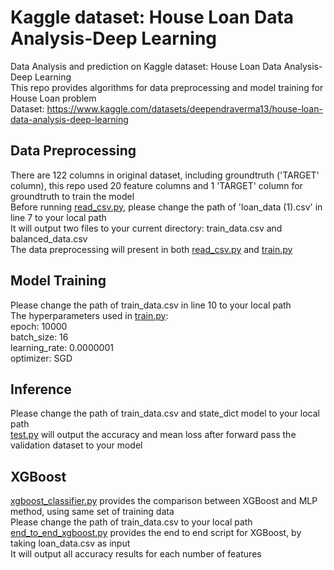 # Kaggle dataset: House Loan Data Analysis-Deep Learning
Data Analysis and prediction on Kaggle dataset: House Loan Data Analysis-Deep Learning  
This repo provides algorithms for data preprocessing and model training for House Loan problem  
Dataset: https://www.kaggle.com/datasets/deependraverma13/house-loan-data-analysis-deep-learning

## Data Preprocessing
There are 122 columns in original dataset, including groundtruth ('TARGET' column), this repo used 20 feature columns and 1 'TARGET' column for groundtruth to train the model  
Before running [read_csv.py](read_csv.py), please change the path of 'loan_data (1).csv' in line 7 to your local path  
It will output two files to your current directory: train_data.csv and balanced_data.csv  
The data preprocessing will present in both [read_csv.py](read_csv.py) and [train.py](train.py)

## Model Training
Please change the path of train_data.csv in line 10 to your local path  
The hyperparameters used in [train.py](train.py):  
epoch: 10000  
batch_size: 16  
learning_rate: 0.0000001  
optimizer: SGD

## Inference
Please change the path of train_data.csv and state_dict model to your local path  
[test.py](test.py) will output the accuracy and mean loss after forward pass the validation dataset to your model

## XGBoost
[xgboost_classifier.py](xgboost_classifier.py) provides the comparison between XGBoost and MLP method, using same set of training data  
Please change the path of train_data.csv to your local path  
[end_to_end_xgboost.py](end_to_end_xgboost.py) provides the end to end script for XGBoost, by taking loan_data.csv as input  
It will output all accuracy results for each number of features





